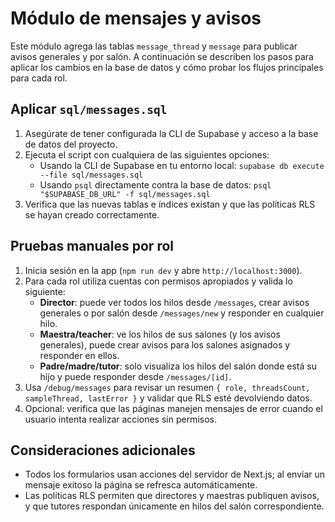 # Módulo de mensajes y avisos

Este módulo agrega las tablas `message_thread` y `message` para publicar avisos generales y por salón. A continuación se describen los pasos para aplicar los cambios en la base de datos y cómo probar los flujos principales para cada rol.

## Aplicar `sql/messages.sql`

1. Asegúrate de tener configurada la CLI de Supabase y acceso a la base de datos del proyecto.
2. Ejecuta el script con cualquiera de las siguientes opciones:
   - Usando la CLI de Supabase en tu entorno local: `supabase db execute --file sql/messages.sql`
   - Usando `psql` directamente contra la base de datos: `psql "$SUPABASE_DB_URL" -f sql/messages.sql`
3. Verifica que las nuevas tablas e índices existan y que las políticas RLS se hayan creado correctamente.

## Pruebas manuales por rol

1. Inicia sesión en la app (`npm run dev` y abre `http://localhost:3000`).
2. Para cada rol utiliza cuentas con permisos apropiados y valida lo siguiente:
   - **Director**: puede ver todos los hilos desde `/messages`, crear avisos generales o por salón desde `/messages/new` y responder en cualquier hilo.
   - **Maestra/teacher**: ve los hilos de sus salones (y los avisos generales), puede crear avisos para los salones asignados y responder en ellos.
   - **Padre/madre/tutor**: solo visualiza los hilos del salón donde está su hijo y puede responder desde `/messages/[id]`.
3. Usa `/debug/messages` para revisar un resumen `{ role, threadsCount, sampleThread, lastError }` y validar que RLS esté devolviendo datos.
4. Opcional: verifica que las páginas manejen mensajes de error cuando el usuario intenta realizar acciones sin permisos.

## Consideraciones adicionales

- Todos los formularios usan acciones del servidor de Next.js; al enviar un mensaje exitoso la página se refresca automáticamente.
- Las políticas RLS permiten que directores y maestras publiquen avisos, y que tutores respondan únicamente en hilos del salón correspondiente.
